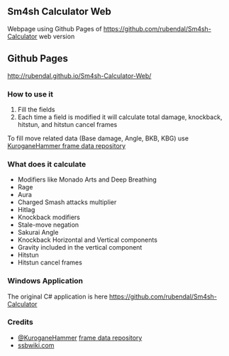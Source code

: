 ## Sm4sh Calculator Web
Webpage using Github Pages of https://github.com/rubendal/Sm4sh-Calculator web version

## Github Pages
http://rubendal.github.io/Sm4sh-Calculator-Web/

### How to use it
1. Fill the fields
2. Each time a field is modified it will calculate total damage, knockback, hitstun, and hitstun cancel frames

To fill move related data (Base damage, Angle, BKB, KBG) use [KuroganeHammer frame data repository](http://kuroganehammer.com/Smash4)

### What does it calculate
* Modifiers like Monado Arts and Deep Breathing
* Rage
* Aura
* Charged Smash attacks multiplier
* Hitlag
* Knockback modifiers
* Stale-move negation
* Sakurai Angle
* Knockback Horizontal and Vertical components
* Gravity included in the vertical component
* Hitstun
* Hitstun cancel frames

### Windows Application
The original C# application is here https://github.com/rubendal/Sm4sh-Calculator

### Credits
* [@KuroganeHammer](https://twitter.com/KuroganeHammer) [frame data repository](http://kuroganehammer.com/Smash4)
* [ssbwiki.com](http://www.ssbwiki.com)
